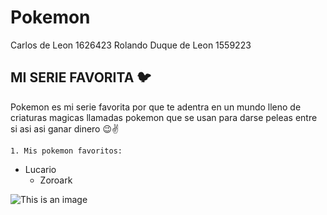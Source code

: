 # Pokemon
 Carlos de Leon 1626423
Rolando Duque de Leon 1559223

## MI SERIE FAVORITA 🐦

Pokemon es mi serie favorita por que te adentra en un mundo lleno de criaturas magicas 
llamadas pokemon que se usan para darse peleas entre si asi asi ganar dinero 😉✌


    1. Mis pokemon favoritos:
   - Lucario
     - Zoroark

![This is an image](https://freesvgs.com/wp-content/uploads/2021/06/Pokemon-Logo-SVG-File-425x425.png) 
